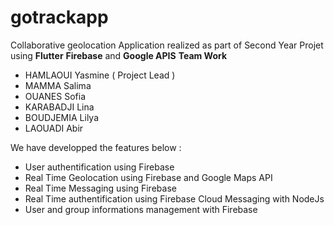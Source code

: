 # gotrackapp

Collaborative geolocation Application realized as part of Second Year Projet using **Flutter** **Firebase** and **Google APIS** 
**Team Work**
- HAMLAOUI Yasmine ( Project Lead )
- MAMMA Salima
- OUANES Sofia
- KARABADJI Lina
- BOUDJEMIA Lilya
- LAOUADI Abir

We have developped the features below :
- User authentification using Firebase
- Real Time Geolocation using Firebase and Google Maps API
- Real Time Messaging using Firebase
- Real Time authentification using Firebase Cloud Messaging with NodeJs
- User and group informations management with Firebase

